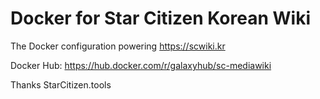# Docker for Star Citizen Korean Wiki
The Docker configuration powering https://scwiki.kr

Docker Hub: https://hub.docker.com/r/galaxyhub/sc-mediawiki

Thanks StarCitizen.tools
